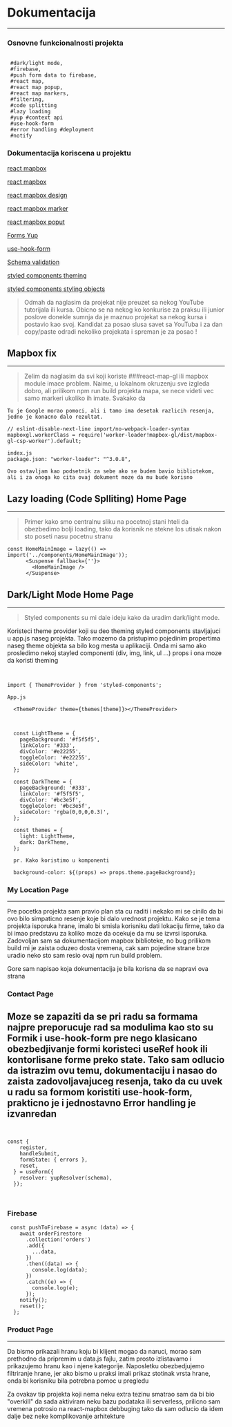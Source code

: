 # Dokumentacija 
---

### Osnovne funkcionalnosti projekta

```

 #dark/light mode, 
 #firebase, 
 #push form data to firebase,
 #react map, 
 #react map popup, 
 #react map markers, 
 #filtering, 
 #code splitting 
 #lazy loading 
 #yup #context api 
 #use-hook-form 
 #error handling #deployment 
 #notify

```

### Dokumentacija koriscena u projektu 


[react mapbox](https://docs.mapbox.com/help/tutorials/use-mapbox-gl-js-with-react/)

[react mapbox](https://www.npmjs.com/package/react-mapbox-gl)

[react mapbox design](https://docs.mapbox.com/help/getting-started/map-design/)

[react mapbox marker](https://docs.mapbox.com/help/getting-started/add-markers/)

[react mapbox poput](https://docs.mapbox.com/mapbox-gl-js/example/popup/)

[Forms Yup](https://github.com/jquense/yup)

[use-hook-form](https://react-hook-form.com/)

[Schema validation](https://react-hook-form.com/get-started#SchemaValidation)

[styled components theming](https://styled-components.com/docs/advanced)

[styled components styling objects](https://styled-components.com/docs/advanced#style-objects)



> Odmah da naglasim da projekat nije preuzet sa nekog YouTube tutorijala ili kursa. 
  Obicno se na nekog ko konkurise za praksu ili junior poslove donekle sumnja da je maznuo projekat sa nekog kursa i postavio kao svoj. Kandidat za posao slusa savet sa YouTuba i za dan copy/paste odradi nekoliko projekata i spreman je za posao !  

## Mapbox fix
---


 >Zelim da naglasim da svi koji koriste ###react-map-gl ili mapbox module imace problem. Naime, u lokalnom okruzenju sve izgleda dobro, ali prilikom npm run build projekta mapa, se nece videti vec samo markeri ukoliko ih imate. Svakako da

```
Tu je Google morao pomoci, ali i tamo ima desetak razlicih resenja, jedno je konacno dalo rezultat.

// eslint-disable-next-line import/no-webpack-loader-syntax
mapboxgl.workerClass = require('worker-loader!mapbox-gl/dist/mapbox-gl-csp-worker').default;

index.js
package.json: "worker-loader": "^3.0.8",

Ovo ostavljam kao podsetnik za sebe ako se budem bavio bibliotekom, ali i za onoga ko cita ovaj dokument moze da mu bude korisno

```
## Lazy loading (Code Splliting)  Home Page
---

> Primer kako smo centralnu sliku na pocetnoj stani hteli da obezbedimo bolji loading, tako da korisnik ne stekne los utisak nakon sto poseti nasu pocetnu stranu

```
const HomeMainImage = lazy(() => import('../components/HomeMainImage'));
      <Suspense fallback={''}>
        <HomeMainImage />
      </Suspense>

```

## Dark/Light Mode Home Page
---

> Styled components su mi dale ideju kako da uradim dark/light mode.

  Koristeci theme provider koji su deo theming styled components stavljajuci u app.js naseg projekta. Tako mozemo da pristupimo pojedinim propertima naseg theme objekta sa bilo kog mesta u aplikaciji. Onda mi samo ako prosledimo nekoj stayled componenti (div, img, link, ul ...) props i ona moze da koristi theming

```


import { ThemeProvider } from 'styled-components';

App.js

  <ThemeProvider theme={themes[theme]}></ThemeProvider>



  const LightTheme = {
    pageBackground: '#f5f5f5',
    linkColor: '#333',
    divColor: '#e22255',
    toggleColor: '#e22255',
    sideColor: 'white',
  };

  const DarkTheme = {
    pageBackground: '#333',
    linkColor: '#f5f5f5',
    divColor: '#bc3e5f',
    toggleColor: '#bc3e5f',
    sideColor: 'rgba(0,0,0,0.3)',
  };

  const themes = {
    light: LightTheme,
    dark: DarkTheme,
  };

  pr. Kako koristimo u komponenti

  background-color: ${(props) => props.theme.pageBackground};

```


### My Location Page
---


 Pre pocetka projekta sam pravio plan sta cu raditi i nekako mi se cinilo da bi ovo bilo simpaticno resenje koje bi dalo vrednost projektu. Kako se je tema projekta isporuka hrane, imalo bi smisla korisniku dati lokaciju firme, tako da bi imao predstavu za koliko moze da ocekuje da mu se izvrsi isporuka. Zadovoljan sam sa dokumentacijom mapbox biblioteke, no bug prilikom build mi je zaista oduzeo dosta vremena, cak sam pojedine strane brze uradio neko sto sam resio ovaj npm run build problem.

Gore sam napisao koja dokumentacija je bila korisna da se napravi ova strana



### Contact Page

Moze se zapaziti da se pri radu sa formama najpre preporucuje rad sa modulima kao sto su Formik i use-hook-form pre nego klasicano obezbedjivanje formi koristeci useRef hook ili kontorlisane forme preko state. 
Tako sam odlucio da istrazim ovu temu, dokumentaciju i nasao do zaista zadovoljavajuceg resenja, tako da cu uvek u radu sa formom koristiti use-hook-form, prakticno je i jednostavno
Error handling je izvanredan
---
```


const {
    register,
    handleSubmit,
    formState: { errors },
    reset,
  } = useForm({
    resolver: yupResolver(schema),
  });



```

### Firebase 

```
 const pushToFirebase = async (data) => {
    await orderFirestore
      .collection('orders')
      .add({
        ...data,
      })
      .then((data) => {
        console.log(data);
      })
      .catch((e) => {
        console.log(e);
      });
    notify();
    reset();
  };

```

### Product Page
---

Da bismo prikazali hranu koju bi klijent mogao da naruci, morao sam prethodno da pripremim u data.js fajlu, zatim prosto izlistavamo i prikazujemo hranu kao i njene kategorije. Naposletku obezbedjujemo filtriranje hrane, jer ako bismo u praksi imali prikaz stotinak vrsta hrane, onda bi korisniku bila potrebna pomoc u pregledu

Za ovakav tip projekta koji nema neku extra tezinu smatrao sam da bi bio "overkill" da sada aktiviram neku bazu podataka ili serverless, prilicno sam vremena potrosio na react-mapbox debbuging tako da sam odlucio da idem dalje bez neke komplikovanije arhitekture 


